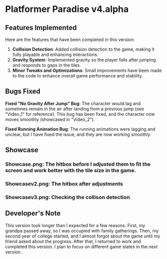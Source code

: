 # Platformer Paradise v4.alpha

## Features Implemented

Here are the features that have been completed in this version:

1. **Collision Detection**: Added collision detection to the game, making it fully playable and enhancing interactions.
2. **Gravity System**: Implemented gravity so the player falls after jumping and responds to gaps in the tiles.
3. **Minor Tweaks and Optimizations**: Small improvements have been made to the code to enhance overall game performance and stability.

## Bugs Fixed

**Fixed "No Gravity After Jump" Bug**: The character would lag and sometimes remain in the air after landing from a previous jump (see "Video_1" for reference). This bug has been fixed, and the character now moves smoothly (showcased in "Video_2").

**Fixed Running Animation Bug**: The running animations were lagging and unclear, but I have fixed the issue, and they are now working smoothly.

## Showcase

### Showcase.png: The hitbox before I adjusted them to fit the screen and work better with the tile size in the game.
### Showcasev2.png: The hitbox after adjustments
### Showcasev3.png: Checking the collison detection

## Developer's Note
This version took longer than I expected for a few reasons. First, my grandpa passed away, so I was occupied with family gatherings. Then, my second year of college started, and I almost forgot about the game until my friend asked about the progress. After that, I returned to work and completed this version. I plan to focus on different game states in the next version.


